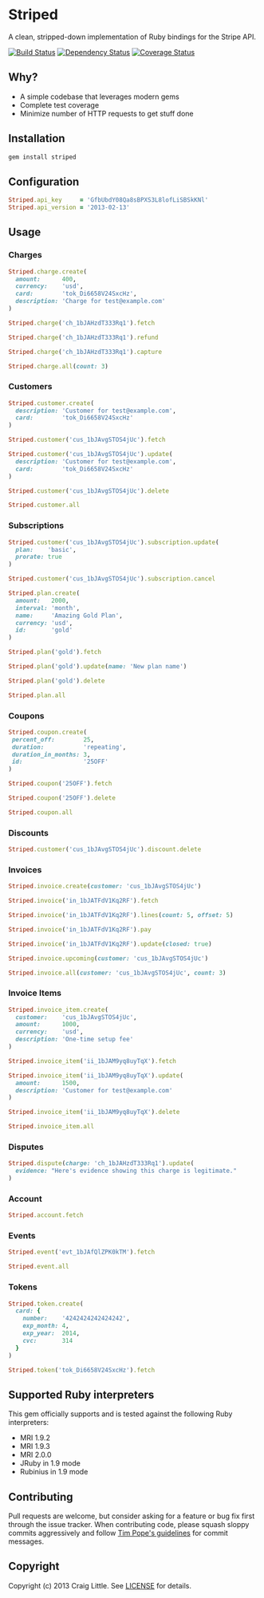 # Striped

A clean, stripped-down implementation of Ruby bindings for the Stripe API.

[![Build Status](https://travis-ci.org/craiglittle/striped.png?branch=master)][build_status]
[![Dependency Status](https://gemnasium.com/craiglittle/striped.png)][dependencies]
[![Coverage Status](https://coveralls.io/repos/craiglittle/striped/badge.png?branch=master)][coverage_status]

[build_status]: https://travis-ci.org/craiglittle/striped
[dependencies]: https://gemnasium.com/craiglittle/striped
[coverage_status]: https://coveralls.io/r/craiglittle/striped


## Why?

* A simple codebase that leverages modern gems
* Complete test coverage
* Minimize number of HTTP requests to get stuff done


## Installation
```ruby
gem install striped
```


## Configuration

```ruby
Striped.api_key     = 'GfbUbdY08Qa8sBPXS3L8lofLiSBSkKNl'
Striped.api_version = '2013-02-13'
```


## Usage

### Charges

```ruby
Striped.charge.create(
  amount:      400,
  currency:    'usd',
  card:        'tok_Di6658V24SxcHz',
  description: 'Charge for test@example.com'
)

Striped.charge('ch_1bJAHzdT333Rq1').fetch

Striped.charge('ch_1bJAHzdT333Rq1').refund

Striped.charge('ch_1bJAHzdT333Rq1').capture

Striped.charge.all(count: 3)

```

### Customers

```ruby
Striped.customer.create(
  description: 'Customer for test@example.com',
  card:        'tok_Di6658V24SxcHz'
)

Striped.customer('cus_1bJAvgSTOS4jUc').fetch

Striped.customer('cus_1bJAvgSTOS4jUc').update(
  description: 'Customer for test@example.com',
  card:        'tok_Di6658V24SxcHz'
)

Striped.customer('cus_1bJAvgSTOS4jUc').delete

Striped.customer.all
```

### Subscriptions

```ruby
Striped.customer('cus_1bJAvgSTOS4jUc').subscription.update(
  plan:    'basic',
  prorate: true
)

Striped.customer('cus_1bJAvgSTOS4jUc').subscription.cancel

Striped.plan.create(
  amount:   2000,
  interval: 'month',
  name:     'Amazing Gold Plan',
  currency: 'usd',
  id:       'gold'
)

Striped.plan('gold').fetch

Striped.plan('gold').update(name: 'New plan name')

Striped.plan('gold').delete

Striped.plan.all
```

### Coupons

```ruby
Striped.coupon.create(
 percent_off:        25,
 duration:           'repeating',
 duration_in_months: 3,
 id:                 '25OFF'
)

Striped.coupon('25OFF').fetch

Striped.coupon('25OFF').delete

Striped.coupon.all
```

### Discounts

```ruby
Striped.customer('cus_1bJAvgSTOS4jUc').discount.delete
```

### Invoices

```ruby
Striped.invoice.create(customer: 'cus_1bJAvgSTOS4jUc')

Striped.invoice('in_1bJATFdV1Kq2RF').fetch

Striped.invoice('in_1bJATFdV1Kq2RF').lines(count: 5, offset: 5)

Striped.invoice('in_1bJATFdV1Kq2RF').pay

Striped.invoice('in_1bJATFdV1Kq2RF').update(closed: true)

Striped.invoice.upcoming(customer: 'cus_1bJAvgSTOS4jUc')

Striped.invoice.all(customer: 'cus_1bJAvgSTOS4jUc', count: 3)
```

### Invoice Items

```ruby
Striped.invoice_item.create(
  customer:    'cus_1bJAvgSTOS4jUc',
  amount:      1000,
  currency:    'usd',
  description: 'One-time setup fee'
)

Striped.invoice_item('ii_1bJAM9yq8uyTqX').fetch

Striped.invoice_item('ii_1bJAM9yq8uyTqX').update(
  amount:      1500,
  description: 'Customer for test@example.com'
)

Striped.invoice_item('ii_1bJAM9yq8uyTqX').delete

Striped.invoice_item.all
```

### Disputes

```ruby
Striped.dispute(charge: 'ch_1bJAHzdT333Rq1').update(
  evidence: "Here's evidence showing this charge is legitimate."
)
```

### Account

```ruby
Striped.account.fetch
```

### Events

```ruby
Striped.event('evt_1bJAfQlZPK0kTM').fetch

Striped.event.all
```

### Tokens

```ruby
Striped.token.create(
  card: {
    number:    '4242424242424242',
    exp_month: 4,
    exp_year:  2014,
    cvc:       314
  }
)

Striped.token('tok_Di6658V24SxcHz').fetch
```


## Supported Ruby interpreters

This gem officially supports and is tested against the following Ruby interpreters:

* MRI 1.9.2
* MRI 1.9.3
* MRI 2.0.0
* JRuby in 1.9 mode
* Rubinius in 1.9 mode


## Contributing
Pull requests are welcome, but consider asking for a feature or bug fix first through the issue tracker. When contributing code, please squash sloppy commits aggressively and follow [Tim Pope's guidelines][tim_pope_guidelines] for commit messages.

[tim_pope_guidelines]: http://tbaggery.com/2008/04/19/a-note-about-git-commit-messages.html


## Copyright
Copyright (c) 2013 Craig Little. See [LICENSE][license] for details.

[license]: https://github.com/craiglittle/hello_sign/blob/master/LICENSE.md
